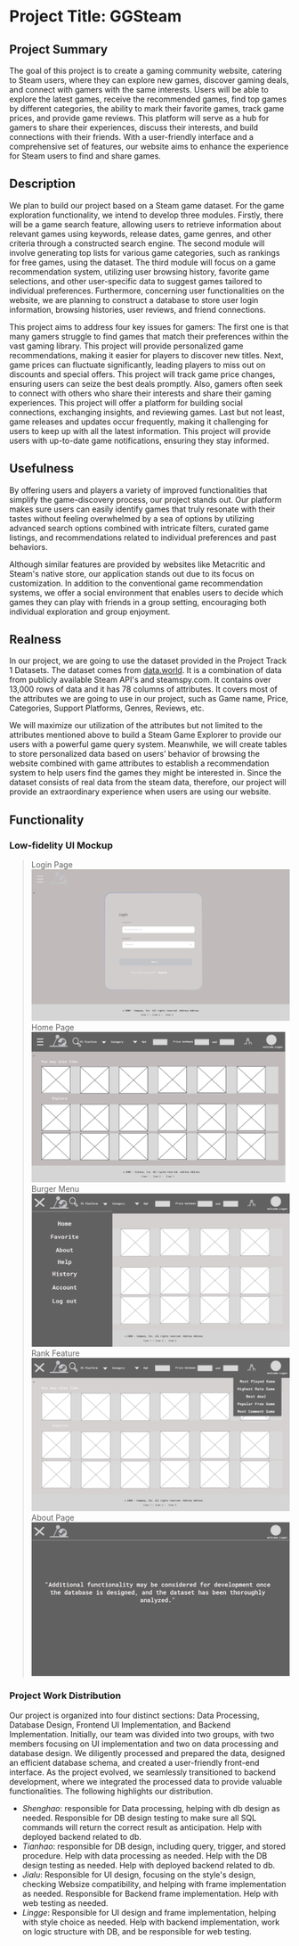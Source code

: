 # Project Title: GGSteam

## Project Summary
The goal of this project is to create a gaming community website, catering to Steam users, where they can explore new games, discover gaming deals, and connect with gamers with the same interests. Users will be able to explore the latest games, receive the recommended games, find top games by different categories, the ability to mark their favorite games, track game prices, and provide game reviews. This platform will serve as a hub for gamers to share their experiences, discuss their interests, and build connections with their friends. With a user-friendly interface and a comprehensive set of features, our website aims to enhance the experience for Steam users to find and share games. 

## Description
We plan to build our project based on a Steam game dataset. For the game exploration functionality, we intend to develop three modules. Firstly, there will be a game search feature, allowing users to retrieve information about relevant games using keywords, release dates, game genres, and other criteria through a constructed search engine. The second module will involve generating top lists for various game categories, such as rankings for free games, using the dataset. The third module will focus on a game recommendation system, utilizing user browsing history, favorite game selections, and other user-specific data to suggest games tailored to individual preferences. Furthermore, concerning user functionalities on the website, we are planning to construct a database to store user login information, browsing histories, user reviews, and friend connections.

This project aims to address four key issues for gamers:
The first one is that many gamers struggle to find games that match their preferences within the vast gaming library. This project will provide personalized game recommendations, making it easier for players to discover new titles. Next, game prices can fluctuate significantly, leading players to miss out on discounts and special offers. This project will track game price changes, ensuring users can seize the best deals promptly. Also, gamers often seek to connect with others who share their interests and share their gaming experiences. This project will offer a platform for building social connections, exchanging insights, and reviewing games. Last but not least, game releases and updates occur frequently, making it challenging for users to keep up with all the latest information. This project will provide users with up-to-date game notifications, ensuring they stay informed.

## Usefulness
By offering users and players a variety of improved functionalities that simplify the game-discovery process, our project stands out. Our platform makes sure users can easily identify games that truly resonate with their tastes without feeling overwhelmed by a sea of options by utilizing advanced search options combined with intricate filters, curated game listings, and recommendations related to individual preferences and past behaviors.

Although similar features are provided by websites like Metacritic and Steam's native store, our application stands out due to its focus on customization. In addition to the conventional game recommendation systems, we offer a social environment that enables users to decide which games they can play with friends in a group setting, encouraging both individual exploration and group enjoyment.

## Realness
In our project, we are going to use the dataset provided in the Project Track 1 Datasets. The dataset comes from [data.world](https://data.world/craigkelly/steam-game-data). It is a combination of data from publicly available Steam API's and steamspy.com. It contains over 13,000 rows of data and it has 78 columns of attributes. It covers most of the attributes we are going to use in our project, such as Game name, Price, Categories, Support Platforms, Genres, Reviews, etc. 

We will maximize our utilization of the attributes but not limited to the attributes mentioned above to build a Steam Game Explorer to provide our users with a powerful game query system. Meanwhile, we will create tables to store personalized data based on users’ behavior of browsing the website combined with game attributes to establish a recommendation system to help users find the games they might be interested in. Since the dataset consists of real data from the steam data, therefore, our project will provide an extraordinary experience when users are using our website.

## Functionality
### Low-fidelity UI Mockup
> Login Page
![login](./image/sign_in.jpg)
> Home Page
![home](./image/home.jpg)
> Burger Menu
![menu](./image/menu.jpg)
> Rank Feature
![rank](./image/rank.jpg)
> About Page
![menu](./image/about.jpg)

### Project Work Distribution
Our project is organized into four distinct sections: Data Processing, Database Design, Frontend UI Implementation, and Backend Implementation. Initially, our team was divided into two groups, with two members focusing on UI implementation and two on data processing and database design. We diligently processed and prepared the data, designed an efficient database schema, and created a user-friendly front-end interface. As the project evolved, we seamlessly transitioned to backend development, where we integrated the processed data to provide valuable functionalities. The following highlights our distribution.
- *Shenghao*: responsible for Data processing, helping with db design as needed. Responsible for DB design testing to make sure all SQL commands will return the correct result as anticipation. Help with deployed backend related to db.
- *Tianhao*: responsible for DB design, including query, trigger, and stored procedure. Help with data processing as needed. Help with the DB design testing as needed. Help with deployed backend related to db.
- *Jialu*: Responsible for UI design, focusing on the style's design, checking Websize compatibility, and helping with frame implementation as needed. Responsible for Backend frame implementation. Help with web testing as needed.
- *Lingge*: Responsible for UI design and frame implementation, helping with style choice as needed. Help with backend implementation, work on logic structure with DB, and be responsible for web testing.
